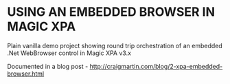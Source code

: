 # USING AN EMBEDDED BROWSER IN MAGIC XPA

Plain vanilla demo project showing round trip orchestration
of an embedded .Net WebBrowser control in Magic XPA v3.x


Documented in a blog post - http://craigmartin.com/blog/2-xpa-embedded-browser.html
